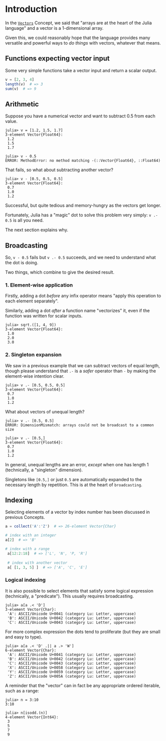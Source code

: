 # Introduction

In the [`Vectors`][vectors] Concept, we said that "arrays are at the heart of the Julia language" and a vector is a 1-dimensional array.

Given this, we could reasonably hope that the language provides many versatile and powerful ways to _do things_ with vectors, whatever that means.

## Functions expecting vector input

Some very simple functions take a vector input and return a scalar output.

```julia
v = [2, 3, 4]
length(v)  # => 3
sum(v)  # => 9
```

## Arithmetic

Suppose you have a numerical vector and want to subtract 0.5 from each value.

```julia-repl
julia> v = [1.2, 1.5, 1.7]
3-element Vector{Float64}:
 1.2
 1.5
 1.7

julia> v - 0.5
ERROR: MethodError: no method matching -(::Vector{Float64}, ::Float64)
```

That fails, so what about subtracting another vector?

```julia-repl
julia> v - [0.5, 0.5, 0.5]
3-element Vector{Float64}:
 0.7
 1.0
 1.2
```

Successful, but quite tedious and memory-hungry as the vectors get longer.

Fortunately, Julia has a "magic" dot to solve this problem very simply: `v .- 0.5` is all you need.

The next section explains why.

## Broadcasting

So, `v - 0.5` fails but `v .- 0.5` succeeds, and we need to understand what the dot is doing.

Two things, which combine to give the desired result.

### 1. Element-wise application

Firstly, adding a dot _before_ any infix operator means "apply this operation to each element separately".

Similarly, adding a dot _after_ a function name "vectorizes" it, even if the function was written for scalar inputs.

```julia-repl
julia> sqrt.([1, 4, 9])
3-element Vector{Float64}:
 1.0
 2.0
 3.0
```

### 2. Singleton expansion

We saw in a previous example that we can subtract vectors of equal length, though please understand that `.-` is a _safer_ operator than `-` by making the element-wise intention clear.

```julia-repl
julia> v .- [0.5, 0.5, 0.5]
3-element Vector{Float64}:
 0.7
 1.0
 1.2
```

What about vectors of unequal length?

```julia-repl
julia> v .- [0.5, 0.5]
ERROR: DimensionMismatch: arrays could not be broadcast to a common size

julia> v .- [0.5,]
3-element Vector{Float64}:
 0.7
 1.0
 1.2
```

In general, unequal lengths are an error, _except_ when one has length 1 (technically, a "singleton" dimension).

Singletons like `[0.5,]` or just `0.5` are automatically expanded to the necessary length by repetition.
This is at the heart of `broadcasting`.

## Indexing

Selecting elements of a vector by index number has been discussed in previous Concepts.

```julia
a = collect('A':'Z')  # => 26-element Vector{Char}

# index with an integer
a[2]  # => 'B'

# index with a range
 a[12:2:18]  # => ['L', 'N', 'P, 'R']
 
 # index with another vector
 a[ [1, 3, 5] ]  # => ['A', 'C', 'E']
```

### Logical indexing

It is also possible to select elements that satisfy some logical expression (technically, a "predicate").
This usually requires broadcasting.

```julia-repl
julia> a[a .< 'D']
3-element Vector{Char}:
 'A': ASCII/Unicode U+0041 (category Lu: Letter, uppercase)
 'B': ASCII/Unicode U+0042 (category Lu: Letter, uppercase)
 'C': ASCII/Unicode U+0043 (category Lu: Letter, uppercase)
```

For more complex expression the dots tend to proliferate (but they are small and easy to type).

```julia-repl
julia> a[a .< 'D' .|| a .> 'W']
6-element Vector{Char}:
 'A': ASCII/Unicode U+0041 (category Lu: Letter, uppercase)
 'B': ASCII/Unicode U+0042 (category Lu: Letter, uppercase)
 'C': ASCII/Unicode U+0043 (category Lu: Letter, uppercase)
 'X': ASCII/Unicode U+0058 (category Lu: Letter, uppercase)
 'Y': ASCII/Unicode U+0059 (category Lu: Letter, uppercase)
 'Z': ASCII/Unicode U+005A (category Lu: Letter, uppercase)
```

A reminder that the "vector" can in fact be any appropriate ordered iterable, such as a range:

```julia-repl
julia> n = 3:10
3:10

julia> n[isodd.(n)]
4-element Vector{Int64}:
 3
 5
 7
 9
```

[vectors]: https://exercism.org/tracks/julia/concepts/vectors
